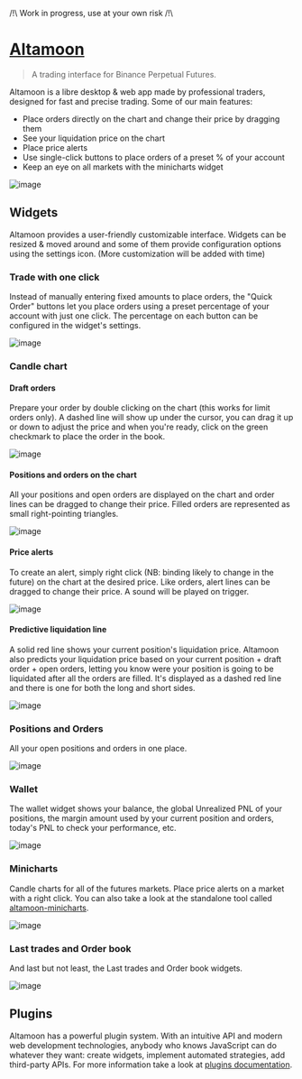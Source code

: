/!\ Work in progress, use at your own risk /!\

# [Altamoon](https://altamoon.io/)

> A trading interface for Binance Perpetual Futures.

Altamoon is a libre desktop & web app made by professional traders, designed for fast and precise trading.
Some of our main features:
- Place orders directly on the chart and change their price by dragging them
- See your liquidation price on the chart
- Place price alerts
- Use single-click buttons to place orders of a preset % of your account
- Keep an eye on all markets with the minicharts widget

![image](https://user-images.githubusercontent.com/1082083/140765511-810c7e04-5ecd-4749-b64e-07a18b3f60c3.png)

## Widgets

Altamoon provides a user-friendly customizable interface. Widgets can be resized & moved around and some of them provide configuration options using the settings icon. (More customization will be added with time)

### Trade with one click

Instead of manually entering fixed amounts to place orders, the "Quick Order" buttons let you place orders using a preset percentage of your account with just one click. The percentage on each button can be configured in the widget's settings.

![image](https://user-images.githubusercontent.com/1082083/140765814-6cfac8a6-6949-4687-9fa6-b579f1e050be.png)


### Candle chart

#### Draft orders

Prepare your order by double clicking on the chart (this works for limit orders only). A dashed line will show up under the cursor, you can drag it up or down to adjust the price and when you're ready, click on the green checkmark to place the order in the book.

![image](https://user-images.githubusercontent.com/1082083/140766021-3f9b3b20-2451-436b-9a75-5a27c560bc81.png)


#### Positions and orders on the chart

All your positions and open orders are displayed on the chart and order lines can be dragged to change their price.
Filled orders are represented as small right-pointing triangles.

![image](https://user-images.githubusercontent.com/1082083/140767139-07c12d1e-ef80-4982-bdf1-1278babaa752.png)


#### Price alerts

To create an alert, simply right click (NB: binding likely to change in the future) on the chart at the desired price.
Like orders, alert lines can be dragged to change their price. A sound will be played on trigger.

![image](https://user-images.githubusercontent.com/1082083/140766447-08d4046b-14c7-439c-91f7-942a3b5c66d1.png)

#### Predictive liquidation line

A solid red line shows your current position's liquidation price.
Altamoon also predicts your liquidation price based on your current position + draft order + open orders, letting you know were your position is going to be liquidated after all the orders are filled. It's displayed as a dashed red line and there is one for both the long and short sides.

![image](https://user-images.githubusercontent.com/1082083/140766618-6de0a645-5249-4d78-9528-1c26bc7a3883.png)


### Positions and Orders

All your open positions and orders in one place.

![image](https://user-images.githubusercontent.com/1082083/140766381-e57eabfb-6d93-4ccf-9c79-913cc649ebde.png)


### Wallet

The wallet widget shows your balance, the global Unrealized PNL of your positions, the margin amount used by your current position and orders, today's PNL to check your performance, etc.

![image](https://user-images.githubusercontent.com/1082083/140767429-975046b7-1145-4f0f-a939-1028e29ba8ac.png)


### Minicharts

Candle charts for all of the futures markets. Place price alerts on a market with a right click. You can also take a look at the standalone tool called [altamoon-minicharts](https://altamoon.github.io/altamoon-minicharts).

![image](https://user-images.githubusercontent.com/1082083/140767525-889fb63e-d674-4b70-a498-7cf40485f37d.png)


### Last trades and Order book

And last but not least, the Last trades and Order book widgets.

![image](https://user-images.githubusercontent.com/1082083/140767557-7380d4cf-b665-4a65-9577-728c90037cd7.png)


## Plugins

Altamoon has a powerful plugin system. With an intuitive API and modern web development technologies, anybody who knows JavaScript can do whatever they want: create widgets, implement automated strategies, add third-party APIs. For more information take a look at [plugins documentation](https://github.com/Altamoon/altamoon-plugins).
